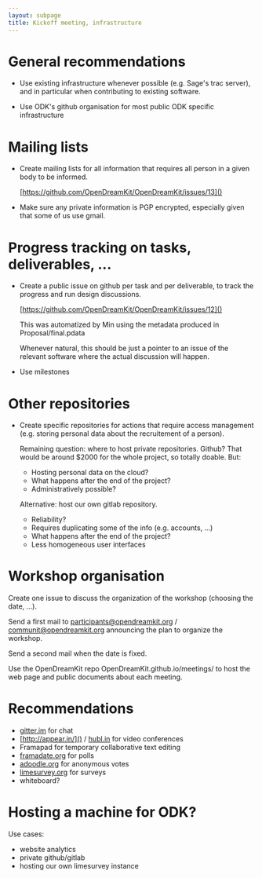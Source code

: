 ```yaml
---
layout: subpage
title: Kickoff meeting, infrastructure
---
```


# General recommendations

- Use existing infrastructure whenever possible (e.g. Sage's trac
  server), and in particular when contributing to existing software.

- Use ODK's github organisation for most public ODK specific
  infrastructure

# Mailing lists

- Create mailing lists for all information that requires all person in
  a given body to be informed.

  [https://github.com/OpenDreamKit/OpenDreamKit/issues/13]()

- Make sure any private information is PGP encrypted, especially given
  that some of us use gmail.

# Progress tracking on tasks, deliverables, ...

- Create a public issue on github per task and per deliverable, to
  track the progress and run design discussions.

  [https://github.com/OpenDreamKit/OpenDreamKit/issues/12]()

  This was automatized by Min using the metadata produced in
  Proposal/final.pdata

  Whenever natural, this should be just a pointer to an issue of the
  relevant software where the actual discussion will happen.

- Use milestones

# Other repositories

- Create specific repositories for actions that require access
  management (e.g. storing personal data about the recruitement of a person).

  Remaining question: where to host private repositories. Github?
  That would be around $2000 for the whole project, so totally
  doable. But:

  - Hosting personal data on the cloud?
  - What happens after the end of the project?
  - Administratively possible?

  Alternative: host our own gitlab repository.

  - Reliability?
  - Requires duplicating some of the info (e.g. accounts, ...)
  - What happens after the end of the project?
  - Less homogeneous user interfaces

# Workshop organisation

Create one issue to discuss the organization of the workshop (choosing
the date, ...).

Send a first mail to participants@opendreamkit.org /
communit@opendreamkit.org announcing the plan to organize the
workshop.

Send a second mail when the date is fixed.

Use the OpenDreamKit repo OpenDreamKit.github.io/meetings/<date> to
host the web page and public documents about each meeting.

# Recommendations

- [gitter.im]() for chat
- [http://appear.in/]() / [hubl.in]() for video conferences
- Framapad for temporary collaborative text editing
- [framadate.org]() for polls
- [adoodle.org]() for anonymous votes
- [limesurvey.org]() for surveys
- whiteboard?

# Hosting a machine for ODK?

Use cases:

- website analytics
- private github/gitlab
- hosting our own limesurvey instance
